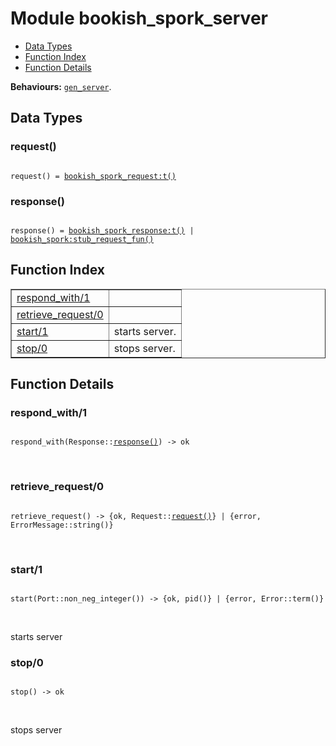 

# Module bookish_spork_server #
* [Data Types](#types)
* [Function Index](#index)
* [Function Details](#functions)

__Behaviours:__ [`gen_server`](gen_server.md).

<a name="types"></a>

## Data Types ##




### <a name="type-request">request()</a> ###


<pre><code>
request() = <a href="bookish_spork_request.md#type-t">bookish_spork_request:t()</a>
</code></pre>




### <a name="type-response">response()</a> ###


<pre><code>
response() = <a href="bookish_spork_response.md#type-t">bookish_spork_response:t()</a> | <a href="bookish_spork.md#type-stub_request_fun">bookish_spork:stub_request_fun()</a>
</code></pre>

<a name="index"></a>

## Function Index ##


<table width="100%" border="1" cellspacing="0" cellpadding="2" summary="function index"><tr><td valign="top"><a href="#respond_with-1">respond_with/1</a></td><td></td></tr><tr><td valign="top"><a href="#retrieve_request-0">retrieve_request/0</a></td><td></td></tr><tr><td valign="top"><a href="#start-1">start/1</a></td><td>starts server.</td></tr><tr><td valign="top"><a href="#stop-0">stop/0</a></td><td>stops server.</td></tr></table>


<a name="functions"></a>

## Function Details ##

<a name="respond_with-1"></a>

### respond_with/1 ###

<pre><code>
respond_with(Response::<a href="#type-response">response()</a>) -&gt; ok
</code></pre>
<br />

<a name="retrieve_request-0"></a>

### retrieve_request/0 ###

<pre><code>
retrieve_request() -&gt; {ok, Request::<a href="#type-request">request()</a>} | {error, ErrorMessage::string()}
</code></pre>
<br />

<a name="start-1"></a>

### start/1 ###

<pre><code>
start(Port::non_neg_integer()) -&gt; {ok, pid()} | {error, Error::term()}
</code></pre>
<br />

starts server

<a name="stop-0"></a>

### stop/0 ###

<pre><code>
stop() -&gt; ok
</code></pre>
<br />

stops server

